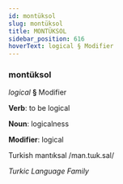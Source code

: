 ```yaml
---
id: montüksol
slug: montüksol
title: MONTÜKSOL
sidebar_position: 616
hoverText: logical § Modifier
---
```


### montüksol

*logical* **§** Modifier

**Verb**: to be logical

**Noun**: logicalness

**Modifier**: logical

Turkish mantıksal /man.tɯk.sal/

*Turkic Language Family*